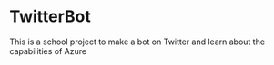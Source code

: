 # TwitterBot
This is a school project to make a bot on Twitter and learn about the capabilities of Azure
